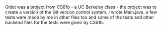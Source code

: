 Gitlet was a project from CS61b - a UC Berkeley class - the project was to create a version of the Git version control system. I wrote Main.java, a few tests were made by me in other files too and some of the tests and other backend files for the tests were given by CS61b.
